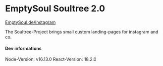 # EmptySoul Soultree 2.0
[EmptySoul.de/Instagram](https://emptysoul.de/instagram/)

The Soultree-Project brings small custom landing-pages for instagram and co.

#### Dev informations
Node-Version: v16.13.0
React-Version: 18.2.0